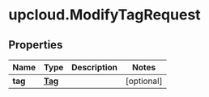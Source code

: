 # upcloud.ModifyTagRequest

## Properties
Name | Type | Description | Notes
------------ | ------------- | ------------- | -------------
**tag** | [**Tag**](Tag.md) |  | [optional] 


